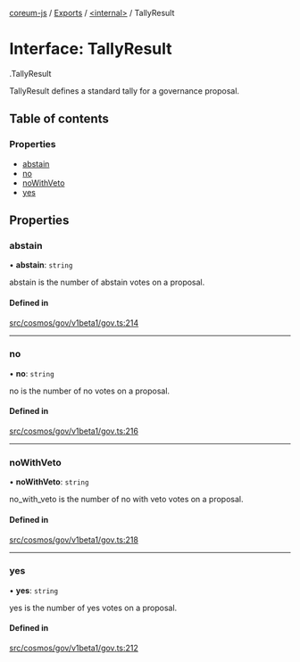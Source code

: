 [coreum-js](../README.md) / [Exports](../modules.md) / [<internal\>](../modules/internal_.md) / TallyResult

# Interface: TallyResult

[<internal>](../modules/internal_.md).TallyResult

TallyResult defines a standard tally for a governance proposal.

## Table of contents

### Properties

- [abstain](internal_.TallyResult.md#abstain)
- [no](internal_.TallyResult.md#no)
- [noWithVeto](internal_.TallyResult.md#nowithveto)
- [yes](internal_.TallyResult.md#yes)

## Properties

### abstain

• **abstain**: `string`

abstain is the number of abstain votes on a proposal.

#### Defined in

[src/cosmos/gov/v1beta1/gov.ts:214](https://github.com/CooperFoundation/coreum-js/blob/b574423/src/cosmos/gov/v1beta1/gov.ts#L214)

___

### no

• **no**: `string`

no is the number of no votes on a proposal.

#### Defined in

[src/cosmos/gov/v1beta1/gov.ts:216](https://github.com/CooperFoundation/coreum-js/blob/b574423/src/cosmos/gov/v1beta1/gov.ts#L216)

___

### noWithVeto

• **noWithVeto**: `string`

no_with_veto is the number of no with veto votes on a proposal.

#### Defined in

[src/cosmos/gov/v1beta1/gov.ts:218](https://github.com/CooperFoundation/coreum-js/blob/b574423/src/cosmos/gov/v1beta1/gov.ts#L218)

___

### yes

• **yes**: `string`

yes is the number of yes votes on a proposal.

#### Defined in

[src/cosmos/gov/v1beta1/gov.ts:212](https://github.com/CooperFoundation/coreum-js/blob/b574423/src/cosmos/gov/v1beta1/gov.ts#L212)
